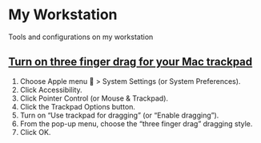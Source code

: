 # My Workstation
Tools and configurations on my workstation

## [Turn on three finger drag for your Mac trackpad](https://support.apple.com/en-us/HT204609)

1. Choose Apple menu  > System Settings (or System Preferences).
2. Click Accessibility.
3. Click Pointer Control (or Mouse & Trackpad).
4. Click the Trackpad Options button.
5. Turn on “Use trackpad for dragging” (or “Enable dragging”).
6. From the pop-up menu, choose the “three finger drag” dragging style.
7. Click OK.
